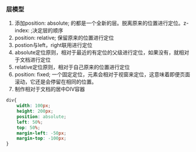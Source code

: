 ### 层模型
1. 添加position: absolute; 的都是一个全新的层。脱离原来的位置进行定位。z-index: ;决定层的顺序
2. position: relative; 保留原来的位置进行定位
3. postion与left，right联用进行定位
4. absolute定位原则，相对于最近的有定位的父级进行定位，如果没有，就相对于文档进行定位
5. relative定位原则，相对于自己原来的位置进行定位
6. position: fixed; 一个固定定位，元素会相对于视窗来定位，这意味着即便页面滚动，它还是会停留在相同的位置。
7. 制作相对于文档的居中DIV容器
````css
div{
    width: 100px;
    height: 200px;
    position: absolute;
    left: 50%;
    top: 50%;
    margin-left: -50px;
    margin-top: -100px;
}
````
